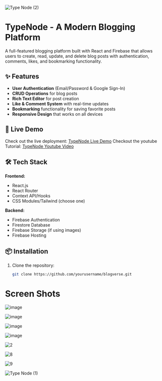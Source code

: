 



![Type Node (2)](https://github.com/user-attachments/assets/90ee109c-1dfd-4fa6-912a-346bee092899)


# TypeNode - A Modern Blogging Platform

A full-featured blogging platform built with React and Firebase that allows users to create, read, update, and delete blog posts with authentication, comments, likes, and bookmarking functionality.

## ✨ Features

- **User Authentication** (Email/Password & Google Sign-In)
- **CRUD Operations** for blog posts
- **Rich Text Editor** for post creation
- **Like & Comment System** with real-time updates
- **Bookmarking** functionality for saving favorite posts
- **Responsive Design** that works on all devices

## 🚀 Live Demo

Check out the live deployment: [TypeNode Live Demo](https://www.typenode.space/)
Checkout the youtube Tutorial: [TypeNode Youtube Video](https://youtu.be/BeXDl1Br_eQ)

## 🛠️ Tech Stack

**Frontend:**
- React.js
- React Router
- Context API/Hooks
- CSS Modules/Tailwind (choose one)

**Backend:**
- Firebase Authentication
- Firestore Database
- Firebase Storage (if using images)
- Firebase Hosting

## 📦 Installation

1. Clone the repository:
   ```bash
   git clone https://github.com/yourusername/blogverse.git

   ```


# Screen Shots

![image](https://github.com/user-attachments/assets/4fd64485-1380-438b-b803-6e8f7d1bdf53)


![image](https://github.com/user-attachments/assets/c80a2708-17da-416b-8087-ef2452ec48d6)


![image](https://github.com/user-attachments/assets/0a7d1c03-5f02-4d9e-8ef7-5695e0e0f9aa)


![image](https://github.com/user-attachments/assets/5b3d9917-5e41-4931-9b94-f3e3c95af427)


![2](https://github.com/user-attachments/assets/fe036a66-e228-4fc6-95bd-2361f0c356d9)


![8](https://github.com/user-attachments/assets/786b7d78-1d67-446f-a389-b813b142c286)


![9](https://github.com/user-attachments/assets/3d478c62-158e-4bdc-bb01-d1ca4fa60a63)


![Type Node (1)](https://github.com/user-attachments/assets/a168e73a-5aef-41a7-ba71-99fe7bd8ad95)
